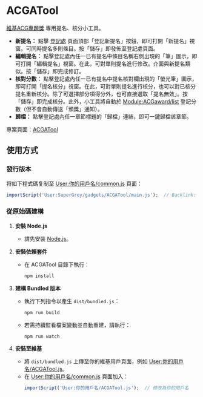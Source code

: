 # ACGATool

[維基ACG專題獎](https://zh.wikipedia.org/wiki/WikiProject:ACG/維基ACG專題獎) 專用提名、核分小工具。

- **新提名：** 點擊 [登記處](https://zh.wikipedia.org/wiki/WikiProject:ACG/維基ACG專題獎/登記處) 頁面頂部「登記新提名」按鈕，即可打開「新提名」視窗。可同時提名多則條目。按「儲存」即發佈至登記處頁面。
- **編輯提名：** 點擊登記處內任一已有提名中條目名稱右側出現的「筆」圖示，即可打開「編輯提名」視窗。在此，可對單則提名進行修改。介面與新提名類似。按「儲存」即完成修訂。
- **核對分數：** 點擊登記處內任一已有提名中提名核對欄出現的「螢光筆」圖示，即可打開「提名核分」視窗。在此，可對單則提名進行核分，也可以對已核分提名重新核分。除了可選擇部分項得分外，也可直接選取「提名無效」。按「儲存」即完成核分。此外，小工具將自動於 [Module:ACGaward/list](https://zh.wikipedia.org/wiki/Module:ACGaward/list) 登記分數（但不會自動傳送「頒獎」通知）。
- **歸檔：** 點擊登記處內任一章節標題的「歸檔」連結，即可一鍵歸檔該章節。

專案頁面：[ACGATool](https://zh.wikipedia.org/wiki/User:SuperGrey/gadgets/ACGATool)

## 使用方式
### 發行版本
将如下程式碼复制至 [User:你的用戶名/common.js](https://zh.wikipedia.org/wiki/Special:MyPage/common.js) 頁面：

```js
importScript('User:SuperGrey/gadgets/ACGATool/main.js');  // Backlink: [[User:SuperGrey/gadgets/ACGATool]]
```

### 從原始碼建構

1. **安裝 Node.js**
   - 請先安裝 [Node.js](https://nodejs.org/)。

2. **安裝依賴套件**
   - 在 ACGATool 目錄下執行：
     ```sh
     npm install
     ```

3. **建構 Bundled 版本**
   - 執行下列指令以產生 `dist/bundled.js`：
     ```sh
     npm run build
     ```
   - 若需持續監看檔案變動並自動重建，請執行：
     ```sh
     npm run watch
     ```

4. **安裝至維基**
   - 將 `dist/bundled.js` 上傳至你的維基用戶頁面，例如 [User:你的用戶名/ACGATool.js](https://zh.wikipedia.org/wiki/Special:MyPage/ACGATool.js)。
   - 在 [User:你的用戶名/common.js](https://zh.wikipedia.org/wiki/Special:MyPage/common.js) 頁面加入：
     ```js
     importScript('User:你的用戶名/ACGATool.js');  // 修改為你的用戶名
     ```
